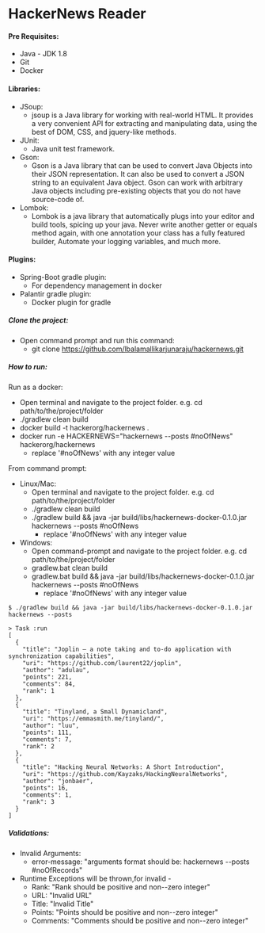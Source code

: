 # HackerNews Reader

#### Pre Requisites:
* Java - JDK 1.8
* Git
* Docker

#### Libraries:
* JSoup:
    * jsoup is a Java library for working with real-world HTML. It provides a very convenient API for extracting and manipulating data, using the best of DOM, CSS, and jquery-like methods.
* JUnit:
    * Java unit test framework.
* Gson:
    * Gson is a Java library that can be used to convert Java Objects into their JSON representation. It can also be used to convert a JSON string to an equivalent Java object. Gson can work with arbitrary Java objects including pre-existing objects that you do not have source-code of.
* Lombok:
    * Lombok is a java library that automatically plugs into your editor and build tools, spicing up your java.
      Never write another getter or equals method again, with one annotation your class has a fully featured builder, Automate your logging variables, and much more.

#### Plugins:
* Spring-Boot gradle plugin:
    * For dependency management in docker
* Palantir gradle plugin:
    * Docker plugin for gradle

##### Clone the project:
* Open command prompt and run this command:
    * git clone https://github.com/lbalamallikarjunaraju/hackernews.git

##### How to run:
Run as a docker:

* Open terminal and navigate to the project folder. e.g. cd path/to/the/project/folder
* ./gradlew clean build
* docker build -t hackerorg/hackernews .
* docker run -e HACKERNEWS="hackernews --posts #noOfNews" hackerorg/hackernews
    * replace '#noOfNews' with any integer value
    
From command prompt:
* Linux/Mac: 
    * Open terminal and navigate to the project folder. e.g. cd path/to/the/project/folder
    * ./gradlew clean build
    * ./gradlew build && java -jar build/libs/hackernews-docker-0.1.0.jar hackernews --posts #noOfNews
        * replace '#noOfNews' with any integer value
* Windows:
    * Open command-prompt and navigate to the project folder. e.g. cd path/to/the/project/folder
    * gradlew.bat clean build
    * gradlew.bat build && java -jar build/libs/hackernews-docker-0.1.0.jar hackernews --posts #noOfNews
        * replace '#noOfNews' with any integer value
```$json
$ ./gradlew build && java -jar build/libs/hackernews-docker-0.1.0.jar hackernews --posts

> Task :run
[
  {
    "title": "Joplin – a note taking and to-do application with synchronization capabilities",
    "uri": "https://github.com/laurent22/joplin",
    "author": "adulau",
    "points": 221,
    "comments": 84,
    "rank": 1
  },
  {
    "title": "Tinyland, a Small Dynamicland",
    "uri": "https://emmasmith.me/tinyland/",
    "author": "luu",
    "points": 111,
    "comments": 7,
    "rank": 2
  },
  {
    "title": "Hacking Neural Networks: A Short Introduction",
    "uri": "https://github.com/Kayzaks/HackingNeuralNetworks",
    "author": "jonbaer",
    "points": 16,
    "comments": 1,
    "rank": 3
  }
]

```
##### Validations:
* Invalid Arguments:
    * error-message: "arguments format should be: hackernews --posts #noOfRecords"
* Runtime Exceptions will be thrown,for invalid - 
    * Rank: "Rank should be positive and non--zero integer"
    * URL: "Invalid URL"
    * Title: "Invalid Title"
    * Points: "Points should be positive and non--zero integer"
    * Comments: "Comments should be positive and non--zero integer"